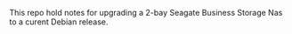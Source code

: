This repo hold notes for upgrading a 2-bay Seagate Business Storage Nas
to a curent Debian release.
